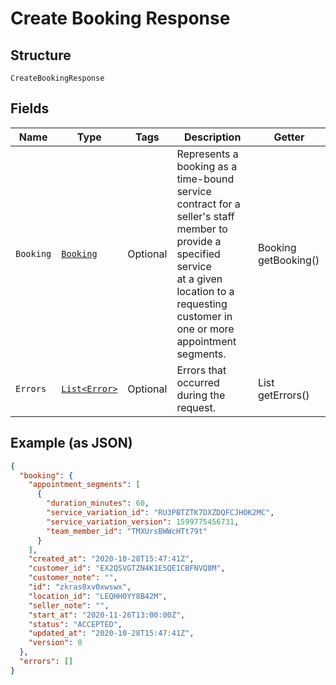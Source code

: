 
# Create Booking Response

## Structure

`CreateBookingResponse`

## Fields

| Name | Type | Tags | Description | Getter |
|  --- | --- | --- | --- | --- |
| `Booking` | [`Booking`](../../doc/models/booking.md) | Optional | Represents a booking as a time-bound service contract for a seller's staff member to provide a specified service<br>at a given location to a requesting customer in one or more appointment segments. | Booking getBooking() |
| `Errors` | [`List<Error>`](../../doc/models/error.md) | Optional | Errors that occurred during the request. | List<Error> getErrors() |

## Example (as JSON)

```json
{
  "booking": {
    "appointment_segments": [
      {
        "duration_minutes": 60,
        "service_variation_id": "RU3PBTZTK7DXZDQFCJHOK2MC",
        "service_variation_version": 1599775456731,
        "team_member_id": "TMXUrsBWWcHTt79t"
      }
    ],
    "created_at": "2020-10-28T15:47:41Z",
    "customer_id": "EX2QSVGTZN4K1E5QE1CBFNVQ8M",
    "customer_note": "",
    "id": "zkras0xv0xwswx",
    "location_id": "LEQHH0YY8B42M",
    "seller_note": "",
    "start_at": "2020-11-26T13:00:00Z",
    "status": "ACCEPTED",
    "updated_at": "2020-10-28T15:47:41Z",
    "version": 0
  },
  "errors": []
}
```

